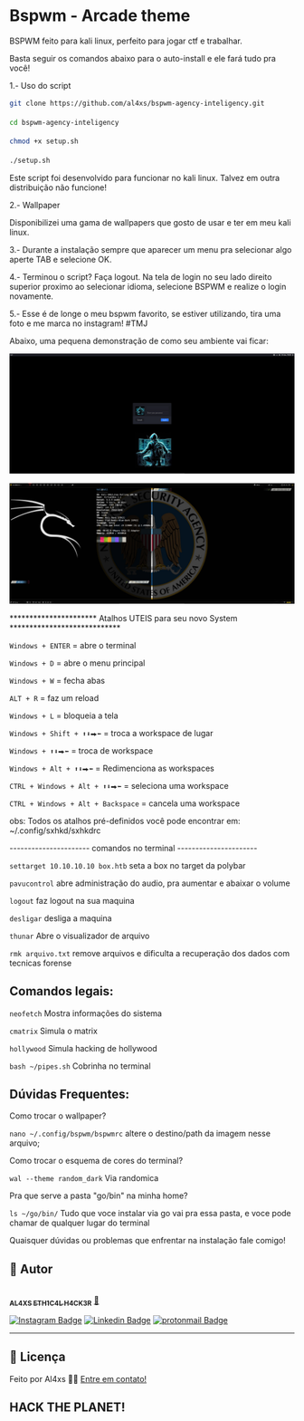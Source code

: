# Bspwm - Arcade theme

BSPWM feito para kali linux, perfeito para jogar ctf e trabalhar.

Basta seguir os comandos abaixo para o auto-install e ele fará tudo pra você!

1.- Uso do script

```bash
git clone https://github.com/al4xs/bspwm-agency-inteligency.git

cd bspwm-agency-inteligency

chmod +x setup.sh

./setup.sh
```

Este script foi desenvolvido para funcionar no kali linux.
Talvez em outra distribuição não funcione!

2.- Wallpaper

Disponibilizei uma gama de wallpapers que gosto de usar e ter em meu kali linux.

3.- Durante a instalação sempre que aparecer um menu pra selecionar algo aperte TAB e selecione OK.

4.- Terminou o script? Faça logout. Na tela de login no seu lado direito superior proximo ao selecionar idioma, selecione BSPWM e realize o login novamente.

5.- Esse é de longe o meu bspwm favorito, se estiver utilizando, tira uma foto e me marca no instagram! #TMJ

Abaixo, uma pequena demonstração de como seu ambiente vai ficar:

![Picture 1](preview/demo1.png)

![Picture 2](preview/demo2.png)


********************** Atalhos UTEIS para seu novo System ****************************

`Windows + ENTER` = abre o terminal

`Windows + D` = abre o menu principal

`Windows + W` = fecha abas

`ALT + R` = faz um reload

`Windows + L` = bloqueia a tela

`Windows + Shift + ⬆⬇⮕⬅` = troca a workspace de lugar

`Windows + ⬆⬇⮕⬅` = troca de workspace

`Windows + Alt + ⬆⬇⮕⬅` = Redimenciona as workspaces

`CTRL + Windows + Alt + ⬆⬇⮕⬅` = seleciona uma workspace

`CTRL + Windows + Alt + Backspace` = cancela uma workspace


obs: Todos os atalhos pré-definidos você pode encontrar em: ~/.config/sxhkd/sxhkdrc

---------------------- comandos no terminal ----------------------


`settarget 10.10.10.10 box.htb`  seta a box no target da polybar

`pavucontrol` abre administração do audio, pra aumentar e abaixar o volume

`logout` faz logout na sua maquina

`desligar` desliga a maquina

`thunar` Abre o visualizador de arquivo

`rmk arquivo.txt`  remove arquivos e dificulta a recuperação dos dados com tecnicas forense


## Comandos legais:

`neofetch`  Mostra informações do sistema

`cmatrix`  Simula o matrix

`hollywood`  Simula hacking de hollywood

`bash ~/pipes.sh`  Cobrinha no terminal


## Dúvidas Frequentes:

Como trocar o wallpaper?

`nano ~/.config/bspwm/bspwmrc` altere o destino/path da imagem nesse arquivo;

Como trocar o esquema de cores do terminal?

`wal --theme random_dark`  Via randomica

Pra que serve a pasta "go/bin" na minha home?

`ls ~/go/bin/`  Tudo que voce instalar via go vai pra essa pasta, e voce pode chamar de qualquer lugar do terminal


Quaisquer dúvidas ou problemas que enfrentar na instalação fale comigo!
## 🦸 Autor

 <a href="https://github.com/al4xs">
 <img style="border-radius: 50%;" src="https://avatars.githubusercontent.com/u/40411471?v=4" width="100px;" alt=""/>
 <br />
 <sub><b>AL4XS ETH1C4L H4CK3R</b></sub></a> <a href="http://al4xs.github.io/" title="Github Personal Blog"> 🚀</a>
 <br />

[![Instagram Badge](https://img.shields.io/badge/-@michaelferral4xs-1ca0f1?style=flat-square&labelColor=1ca0f1&logo=instagram&logoColor=white&link=https://instagram.com/michaelferral4xs)](https://instagram.com/michaelferral4xs) 
[![Linkedin Badge](https://img.shields.io/badge/-Al4xs-blue?style=flat-square&logo=Linkedin&logoColor=white&link=https://www.linkedin.com/in/michael-al4xs/)](https://www.linkedin.com/in/michael-al4xs/) 
[![protonmail Badge](https://img.shields.io/badge/-@al4xs@protonmail.com-c14438?style=flat-square&logo=protonmail&logoColor=white&link=mailto:al4xs@protonmail.com)](mailto:al4xs@protonmail.com)

---

## 📝 Licença

Feito por Al4xs 👋🏽 [Entre em contato!](https://www.linkedin.com/in/michael-al4xs/)

HACK THE PLANET!
---

